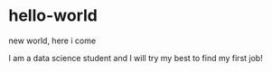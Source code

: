 # hello-world
new world, here i come

I am a data science student and I will try my best to find my first job!
